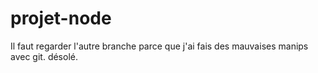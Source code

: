 # projet-node

Il faut regarder l'autre branche parce que j'ai fais des mauvaises manips avec git. désolé.
